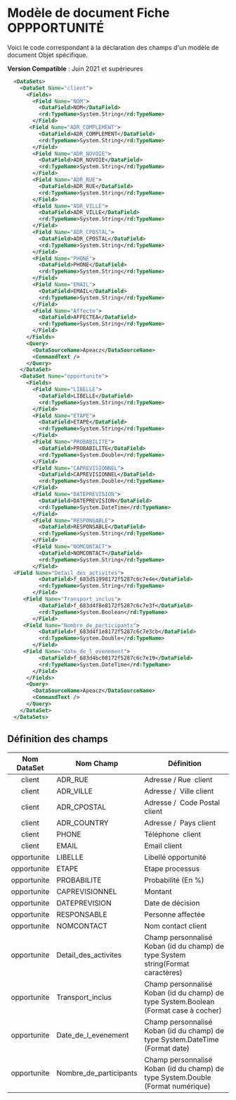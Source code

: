 # Modèle de document Fiche OPPPORTUNITÉ

Voici le code correspondant  à la déclaration des champs d'un modèle de document Objet spécifique.

**Version Compatible** : Juin 2021 et supérieures

```xml
  <DataSets>
    <DataSet Name="client">
      <Fields>
        <Field Name="NOM">
          <DataField>NOM</DataField>
          <rd:TypeName>System.String</rd:TypeName>
        </Field>
       <Field Name="ADR_COMPLEMENT">
          <DataField>ADR_COMPLEMENT</DataField>
          <rd:TypeName>System.String</rd:TypeName>
        </Field>
        <Field Name="ADR_NOVOIE">
          <DataField>ADR_NOVOIE</DataField>
          <rd:TypeName>System.String</rd:TypeName>
        </Field>
        <Field Name="ADR_RUE">
          <DataField>ADR_RUE</DataField>
          <rd:TypeName>System.String</rd:TypeName>
        </Field>
        <Field Name="ADR_VILLE">
          <DataField>ADR_VILLE</DataField>
          <rd:TypeName>System.String</rd:TypeName>
        </Field>
        <Field Name="ADR_CPOSTAL">
          <DataField>ADR_CPOSTAL</DataField>
          <rd:TypeName>System.String</rd:TypeName>
        </Field>
        <Field Name="PHONE">
          <DataField>PHONE</DataField>
          <rd:TypeName>System.String</rd:TypeName>
        </Field>
        <Field Name="EMAIL">
          <DataField>EMAIL</DataField>
          <rd:TypeName>System.String</rd:TypeName>
        </Field>
        <Field Name="Affecte">
          <DataField>AFFECTEA</DataField>
          <rd:TypeName>System.String</rd:TypeName>
        </Field>
      </Fields>
      <Query>
        <DataSourceName>Apeacz</DataSourceName>
        <CommandText />
      </Query>
    </DataSet>
    <DataSet Name="opportunite">
      <Fields>
        <Field Name="LIBELLE">
          <DataField>LIBELLE</DataField>
          <rd:TypeName>System.String</rd:TypeName>
        </Field>
        <Field Name="ETAPE">
          <DataField>ETAPE</DataField>
          <rd:TypeName>System.String</rd:TypeName>
        </Field>
        <Field Name="PROBABILITE">
          <DataField>PROBABILITE</DataField>
          <rd:TypeName>System.Double</rd:TypeName>
        </Field>
        <Field Name="CAPREVISIONNEL">
          <DataField>CAPREVISIONNEL</DataField>
          <rd:TypeName>System.Double</rd:TypeName>
        </Field>
        <Field Name="DATEPREVISION">
          <DataField>DATEPREVISION</DataField>
          <rd:TypeName>System.DateTime</rd:TypeName>
        </Field>
        <Field Name="RESPONSABLE">
          <DataField>RESPONSABLE</DataField>
          <rd:TypeName>System.String</rd:TypeName>
        </Field>
        <Field Name="NOMCONTACT">
          <DataField>NOMCONTACT</DataField>
          <rd:TypeName>System.String</rd:TypeName>
        </Field>
  <Field Name="Detail_des_activites">
          <DataField>f_683d51998172f5287c6c7e4e</DataField>
          <rd:TypeName>System.String</rd:TypeName>
        </Field>
     <Field Name="Transport_inclus">
          <DataField>f_683d4f8e8172f5287c6c7e3f</DataField>
          <rd:TypeName>System.Boolean</rd:TypeName>
        </Field>
     <Field Name="Nombre_de_participants">
          <DataField>f_683d4f1e8172f5287c6c7e3cb</DataField>
          <rd:TypeName>System.Double</rd:TypeName>
        </Field>
     <Field Name="date_de_l_evenement">
          <DataField>f_683d4bc08172f5287c6c7e19</DataField>
          <rd:TypeName>System.DateTime</rd:TypeName>
        </Field>
      </Fields>
      <Query>
        <DataSourceName>Apeacz</DataSourceName>
        <CommandText />
      </Query>
    </DataSet>
  </DataSets>
```

## Définition des champs



| Nom DataSet | Nom Champ              | Définition                                                                           |
|:-----------:| ---------------------- | ------------------------------------------------------------------------------------ |
| client      | ADR_RUE                | Adresse / Rue  client                                                                |
| client      | ADR_VILLE              | Adresse /  Ville client                                                              |
| client      | ADR_CPOSTAL            | Adresse /  Code Postal client                                                        |
| client      | ADR_COUNTRY            | Adresse /  Pays client                                                               |
| client      | PHONE                  | Téléphone  client                                                                    |
| client      | EMAIL                  | Email client                                                                         |
| opportunite | LIBELLE                | Libellé opportunité                                                                  |
| opportunite | ETAPE                  | Etape processus                                                                      |
| opportunite | PROBABILITE            | Probabilité (En %)                                                                   |
| opportunite | CAPREVISIONNEL         | Montant                                                                              |
| opportunite | DATEPREVISION          | Date de décision                                                                     |
| opportunite | RESPONSABLE            | Personne affectée                                                                    |
| opportunite | NOMCONTACT             | Nom contact client                                                                   |
| opportunite | Detail_des_activites   | Champ personnalisé Koban (id du champ) de type System string(Format caractères)      |
| opportunite | Transport_inclus       | Champ personnalisé Koban (id du champ) de type System.Boolean (Format case à cocher) |
| opportunite | Date_de_l_evenement    | Champ personnalisé Koban (id du champ) de type System.DateTime (Format date)         |
| opportunite | Nombre_de_participants | Champ personnalisé Koban (id du champ) de type System.Double (Format numérique)      |
